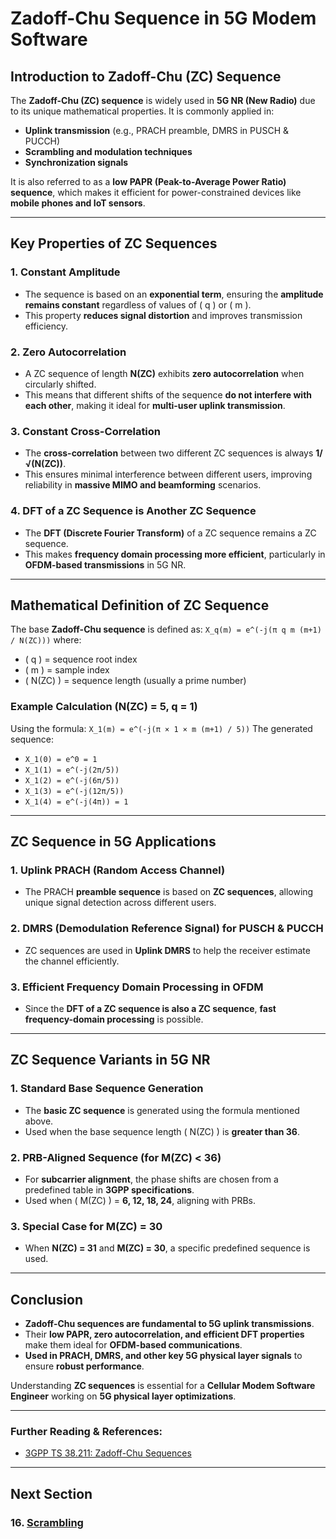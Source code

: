 # **Zadoff-Chu Sequence in 5G Modem Software**

## **Introduction to Zadoff-Chu (ZC) Sequence**

The **Zadoff-Chu (ZC) sequence** is widely used in **5G NR (New Radio)** due to its unique mathematical properties. It is commonly applied in:
- **Uplink transmission** (e.g., PRACH preamble, DMRS in PUSCH & PUCCH)
- **Scrambling and modulation techniques**
- **Synchronization signals**

It is also referred to as a **low PAPR (Peak-to-Average Power Ratio) sequence**, which makes it efficient for power-constrained devices like **mobile phones and IoT sensors**.

---
## **Key Properties of ZC Sequences**

### **1. Constant Amplitude**
- The sequence is based on an **exponential term**, ensuring the **amplitude remains constant** regardless of values of \( q \) or \( m \).
- This property **reduces signal distortion** and improves transmission efficiency.

### **2. Zero Autocorrelation**
- A ZC sequence of length **N(ZC)** exhibits **zero autocorrelation** when circularly shifted.
- This means that different shifts of the sequence **do not interfere with each other**, making it ideal for **multi-user uplink transmission**.

### **3. Constant Cross-Correlation**
- The **cross-correlation** between two different ZC sequences is always **1/√(N(ZC))**.
- This ensures minimal interference between different users, improving reliability in **massive MIMO and beamforming** scenarios.

### **4. DFT of a ZC Sequence is Another ZC Sequence**
- The **DFT (Discrete Fourier Transform)** of a ZC sequence remains a ZC sequence.
- This makes **frequency domain processing more efficient**, particularly in **OFDM-based transmissions** in 5G NR.

---
## **Mathematical Definition of ZC Sequence**

The base **Zadoff-Chu sequence** is defined as:
```X_q(m) = e^(-j(π q m (m+1) / N(ZC)))```
where:
- \( q \) = sequence root index
- \( m \) = sample index
- \( N(ZC) \) = sequence length (usually a prime number)

### **Example Calculation (N(ZC) = 5, q = 1)**
Using the formula:
```X_1(m) = e^(-j(π × 1 × m (m+1) / 5))```
The generated sequence:
- ```X_1(0) = e^0 = 1```
- ```X_1(1) = e^(-j(2π/5))```
- ```X_1(2) = e^(-j(6π/5))```
- ```X_1(3) = e^(-j(12π/5))```
- ```X_1(4) = e^(-j(4π)) = 1```

---
## **ZC Sequence in 5G Applications**

### **1. Uplink PRACH (Random Access Channel)**
- The PRACH **preamble sequence** is based on **ZC sequences**, allowing unique signal detection across different users.

### **2. DMRS (Demodulation Reference Signal) for PUSCH & PUCCH**
- ZC sequences are used in **Uplink DMRS** to help the receiver estimate the channel efficiently.

### **3. Efficient Frequency Domain Processing in OFDM**
- Since the **DFT of a ZC sequence is also a ZC sequence**, **fast frequency-domain processing** is possible.

---
## **ZC Sequence Variants in 5G NR**

### **1. Standard Base Sequence Generation**
- The **basic ZC sequence** is generated using the formula mentioned above.
- Used when the base sequence length \( N(ZC) \) is **greater than 36**.

### **2. PRB-Aligned Sequence (for M(ZC) < 36)**
- For **subcarrier alignment**, the phase shifts are chosen from a predefined table in **3GPP specifications**.
- Used when \( M(ZC) \) = **6, 12, 18, 24**, aligning with PRBs.

### **3. Special Case for M(ZC) = 30**
- When **N(ZC) = 31** and **M(ZC) = 30**, a specific predefined sequence is used.

---
## **Conclusion**
- **Zadoff-Chu sequences are fundamental to 5G uplink transmissions**.
- Their **low PAPR, zero autocorrelation, and efficient DFT properties** make them ideal for **OFDM-based communications**.
- **Used in PRACH, DMRS, and other key 5G physical layer signals** to ensure **robust performance**.

Understanding **ZC sequences** is essential for a **Cellular Modem Software Engineer** working on **5G physical layer optimizations**.

---
### **Further Reading & References:**
- [3GPP TS 38.211: Zadoff-Chu Sequences](https://www.3gpp.org)

---
## Next Section
### 16. [Scrambling](Scrambling.md)

